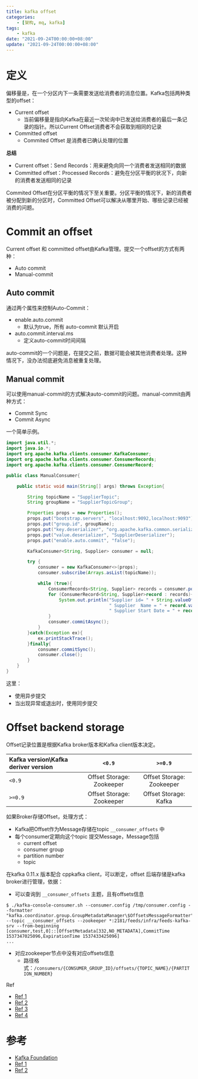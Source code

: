 ```yaml
---
title: kafka offset
categories: 
    - [架构, mq, kafka]
tags:
    - kafka
date: "2021-09-24T00:00:00+08:00"
update: "2021-09-24T00:00:00+08:00"
---
```


# 定义

偏移量是，在一个分区内下一条需要发送给消费者的消息位置。Kafka包括两种类型的offset：

- Current offset
  - 当前偏移量是指向Kafka在最近一次轮询中已发送给消费者的最后一条记录的指针。所以Current Offset消费者不会获取到相同的记录
- Committed offset
  - Commited Offset 是消费者已确认处理的位置

**总结**

- Current offset：Send Records：用来避免向同一个消费者发送相同的数据
- Committed offset：Processed Records：避免在分区平衡的状况下，向新的消费者发送相同的记录

Commited Offset在分区平衡的情况下至关重要。分区平衡的情况下，新的消费者被分配到新的分区时，Committed Offset可以解决从哪里开始、哪些记录已经被消费的问题。

# Commit an offset

Current offset 和 committed offset由Kafka管理。提交一个offset的方式有两种：

- Auto commit
- Manual-commit

## Auto commit

通过两个属性来控制Auto-Commit：

- enable.auto.commit
  - 默认为true，所有 auto-commit 默认开启
- auto.commit.interval.ms
  - 定义auto-commit时间间隔

auto-commit的一个问题是，在提交之前，数据可能会被其他消费者处理。这种情况下，没办法彻底避免消息被重复处理。

## Manual commit

可以使用manual-commit的方式解决auto-commit的问题。manual-commit由两种方式：

- Commit Sync
- Commit Async

一个简单示例。

```java
import java.util.*;
import java.io.*;
import org.apache.kafka.clients.consumer.KafkaConsumer;
import org.apache.kafka.clients.consumer.ConsumerRecords;
import org.apache.kafka.clients.consumer.ConsumerRecord;

public class ManualConsumer{

    public static void main(String[] args) throws Exception{

        String topicName = "SupplierTopic";
        String groupName = "SupplierTopicGroup";

        Properties props = new Properties();
        props.put("bootstrap.servers", "localhost:9092,localhost:9093");
        props.put("group.id", groupName);
        props.put("key.deserializer", "org.apache.kafka.common.serialization.StringDeserializer");
        props.put("value.deserializer", "SupplierDeserializer");
        props.put("enable.auto.commit", "false");

        KafkaConsumer<String, Supplier> consumer = null;

        try {
            consumer = new KafkaConsumer<>(props);
            consumer.subscribe(Arrays.asList(topicName));

            while (true){
                ConsumerRecords<String, Supplier> records = consumer.poll(100);
                for (ConsumerRecord<String, Supplier>record : records){
                    System.out.println("Supplier id= " + String.valueOf(record.value().getID()) + 
                                       " Supplier  Name = " + record.value().getName() + 
                                       " Supplier Start Date = " + record.value().getStartDate().toString());
                }
                consumer.commitAsync();
            }
        }catch(Exception ex){
            ex.printStackTrace();
        }finally{
            consumer.commitSync();
            consumer.close();
        }
    }
}                           
```

这里：

- 使用异步提交
- 当出现异常或退出时，使用同步提交

# Offset backend storage

Offset记录位置是根据Kafka broker版本和Kafka client版本决定。

| Kafka version\Kafka deriver version |          `<0.9`           |          `>=0.9`          |
| :---------------------------------- | :-----------------------: | :-----------------------: |
| `<0.9`                              | Offset Storage: Zookeeper | Offset Storage: Zookeeper |
| `>=0.9`                             | Offset Storage: Zookeeper |   Offset Storage: Kafka   |

如果Broker存储Offset，处理方式：

- Kafka把Offset作为Message存储在topic `__consumer_offsets` 中
- 每个consumer定期向这个topic 提交Message，Message包括
  - current offset
  - consumer group
  - partition number
  - topic

在kafka 0.11.x 版本配合 cppkafka client，可以断定，offset 后端存储是kafka broker进行管理，依据：

- 可以查询到 `__consumer_offsets` 主题，且有offsets信息

```shell
$ ./kafka-console-consumer.sh --consumer.config /tmp/consumer.config --formatter "kafka.coordinator.group.GroupMetadataManager\$OffsetsMessageFormatter" --topic __consumer_offsets --zookeeper *:2181/feeds/infra/feeds-kafka-srv --from-beginning
[consumer,test,0]::[OffsetMetadata[332,NO_METADATA],CommitTime 1537347025096,ExpirationTime 1537433425096]
...
```

- 对应zookeeper节点中没有对应offsets信息
  - 路径格式：`/consumers/{CONSUMER_GROUP_ID}/offsets/{TOPIC_NAME}/{PARTITION_NUMBER}`

Ref

- [Ref 1](https://cwiki.apache.org/confluence/display/KAFKA/Offset+Management)
- [Ref 2](https://elang2.github.io/myblog/posts/2017-09-20-Kafak-And-Zookeeper-Offsets.html)
- [Ref 3](https://stackoverflow.com/questions/41137281/offsets-stored-in-zookeeper-or-kafka/41150833)
- [Ref 4](https://stackoverflow.com/questions/33925866/kafka-how-to-read-from-consumer-offsets-topic)

# 参考

- [Kafka Foundation](https://www.learningjournal.guru/courses/kafka/kafka-foundation-training/offset-management/)
- [Ref 1](https://stackoverflow.com/questions/27499277/number-of-commits-and-offset-in-each-partition-of-a-kafka-topic)
- [Ref 2](https://elang2.github.io/myblog/posts/2017-09-20-Kafak-And-Zookeeper-Offsets.html)